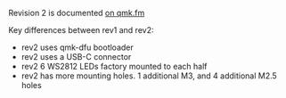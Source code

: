 Revision 2 is documented [on qmk.fm](https://qmk.fm/keyboards/vitamins_included/)

Key differences between rev1 and rev2:

* rev2 uses qmk-dfu bootloader
* rev2 uses a USB-C connector
* rev2 6 WS2812 LEDs factory mounted to each half
* rev2 has more mounting holes. 1 additional M3, and 4 additional M2.5 holes
